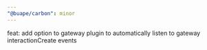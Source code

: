 ```yaml
---
"@buape/carbon": minor
---
```


feat: add option to gateway plugin to automatically listen to gateway interactionCreate events
